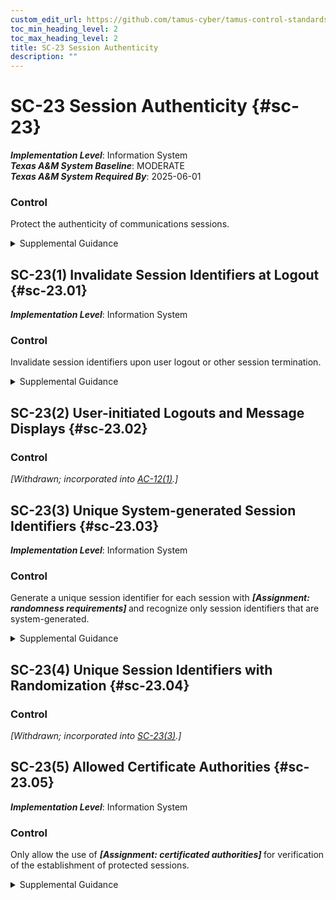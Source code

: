 ```yaml
---
custom_edit_url: https://github.com/tamus-cyber/tamus-control-standards/tree/main/content/tamus.edu/TAMUS_profile.yaml
toc_min_heading_level: 2
toc_max_heading_level: 2
title: SC-23 Session Authenticity
description: ""
---
```


# SC-23 Session Authenticity {#sc-23}

_**Implementation Level**_: Information System\
_**Texas A&M System Baseline**_: MODERATE\
_**Texas A&M System Required By**_: 2025-06-01

### Control

Protect the authenticity of communications sessions.


<details><summary>Supplemental Guidance</summary>Protecting session authenticity addresses communications protection at the session level, not at the packet level. Such protection establishes grounds for confidence at both ends of communications sessions in the ongoing identities of other parties and the validity of transmitted information. Authenticity protection includes protecting against "man-in-the-middle" attacks, session hijacking, and the insertion of false information into sessions.</details>


## SC-23(1) Invalidate Session Identifiers at Logout {#sc-23.01}

_**Implementation Level**_: Information System

### Control

Invalidate session identifiers upon user logout or other session termination.


<details><summary>Supplemental Guidance</summary>Invalidating session identifiers at logout curtails the ability of adversaries to capture and continue to employ previously valid session IDs.</details>


## SC-23(2) User-initiated Logouts and Message Displays {#sc-23.02}

### Control

<em>[Withdrawn; incorporated into [AC-12(1)](/catalog/ac/ac-12#ac-12.01).]</em>



## SC-23(3) Unique System-generated Session Identifiers {#sc-23.03}

_**Implementation Level**_: Information System

### Control

Generate a unique session identifier for each session with <strong title="sc-23.03_odp"> <em>[Assignment: randomness requirements]</em> </strong> and recognize only session identifiers that are system-generated.


<details><summary>Supplemental Guidance</summary>Generating unique session identifiers curtails the ability of adversaries to reuse previously valid session IDs. Employing the concept of randomness in the generation of unique session identifiers protects against brute-force attacks to determine future session identifiers.</details>


## SC-23(4) Unique Session Identifiers with Randomization {#sc-23.04}

### Control

<em>[Withdrawn; incorporated into [SC-23(3)](/catalog/sc/sc-23#sc-23.03).]</em>



## SC-23(5) Allowed Certificate Authorities {#sc-23.05}

_**Implementation Level**_: Information System

### Control

Only allow the use of <strong title="sc-23.05_odp"> <em>[Assignment: certificated authorities]</em> </strong> for verification of the establishment of protected sessions.


<details><summary>Supplemental Guidance</summary>Reliance on certificate authorities for the establishment of secure sessions includes the use of Transport Layer Security (TLS) certificates. These certificates, after verification by their respective certificate authorities, facilitate the establishment of protected sessions between web clients and web servers.</details>
